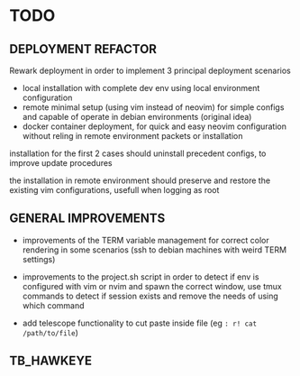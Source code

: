 # TODO

## DEPLOYMENT REFACTOR

Rewark deployment in order to implement 3 principal deployment scenarios

- local installation with complete dev env using local environment configuration
- remote minimal setup (using vim instead of neovim) for simple configs and capable of operate in debian environments (original idea)
- docker container deployment, for quick and easy neovim configuration without reling in remote environment packets or installation

installation for the first 2 cases should uninstall precedent configs, to improve update procedures

the installation in remote environment should preserve and restore the existing vim configurations, usefull when logging as root

## GENERAL IMPROVEMENTS

- improvements of the TERM variable management for correct color rendering in some scenarios (ssh to debian machines with weird TERM settings)

- improvements to the project.sh script in order to detect if env is configured with vim or nvim and spawn the correct window, use tmux commands to detect if session exists and remove the needs of using which command

- add telescope functionality to cut paste inside file (eg `: r! cat /path/to/file`)

## TB_HAWKEYE
